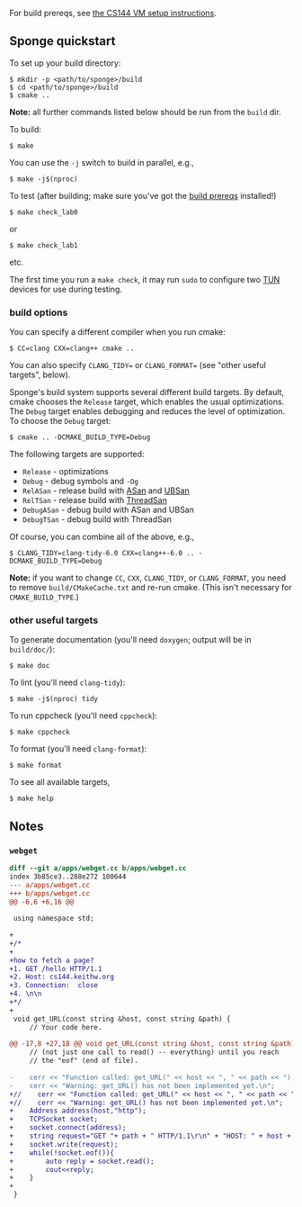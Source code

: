 For build prereqs, see [the CS144 VM setup instructions](https://web.stanford.edu/class/cs144/vm_howto).

## Sponge quickstart

To set up your build directory:

	$ mkdir -p <path/to/sponge>/build
	$ cd <path/to/sponge>/build
	$ cmake ..

**Note:** all further commands listed below should be run from the `build` dir.

To build:

    $ make

You can use the `-j` switch to build in parallel, e.g.,

    $ make -j$(nproc)

To test (after building; make sure you've got the [build prereqs](https://web.stanford.edu/class/cs144/vm_howto) installed!)

    $ make check_lab0

or

	$ make check_lab1

etc.

The first time you run a `make check`, it may run `sudo` to configure two
[TUN](https://www.kernel.org/doc/Documentation/networking/tuntap.txt) devices for use during testing.

### build options

You can specify a different compiler when you run cmake:

    $ CC=clang CXX=clang++ cmake ..

You can also specify `CLANG_TIDY=` or `CLANG_FORMAT=` (see "other useful targets", below).

Sponge's build system supports several different build targets. By default, cmake chooses the `Release`
target, which enables the usual optimizations. The `Debug` target enables debugging and reduces the
level of optimization. To choose the `Debug` target:

    $ cmake .. -DCMAKE_BUILD_TYPE=Debug

The following targets are supported:

- `Release` - optimizations
- `Debug` - debug symbols and `-Og`
- `RelASan` - release build with [ASan](https://en.wikipedia.org/wiki/AddressSanitizer) and
  [UBSan](https://developers.redhat.com/blog/2014/10/16/gcc-undefined-behavior-sanitizer-ubsan/)
- `RelTSan` - release build with
  [ThreadSan](https://developer.mozilla.org/en-US/docs/Mozilla/Projects/Thread_Sanitizer)
- `DebugASan` - debug build with ASan and UBSan
- `DebugTSan` - debug build with ThreadSan

Of course, you can combine all of the above, e.g.,

    $ CLANG_TIDY=clang-tidy-6.0 CXX=clang++-6.0 .. -DCMAKE_BUILD_TYPE=Debug

**Note:** if you want to change `CC`, `CXX`, `CLANG_TIDY`, or `CLANG_FORMAT`, you need to remove
`build/CMakeCache.txt` and re-run cmake. (This isn't necessary for `CMAKE_BUILD_TYPE`.)

### other useful targets

To generate documentation (you'll need `doxygen`; output will be in `build/doc/`):

    $ make doc

To lint (you'll need `clang-tidy`):

    $ make -j$(nproc) tidy

To run cppcheck (you'll need `cppcheck`):

    $ make cppcheck

To format (you'll need `clang-format`):

    $ make format

To see all available targets,

    $ make help


## Notes

### `webget`

```diff
diff --git a/apps/webget.cc b/apps/webget.cc
index 3b85ce3..288e272 100644
--- a/apps/webget.cc
+++ b/apps/webget.cc
@@ -6,6 +6,16 @@
 
 using namespace std;
 
+
+/*
+
+how to fetch a page?
+1. GET /hello HTTP/1.1
+2. Host: cs144.keithw.org
+3. Connection:  close
+4. \n\n
+*/
+
 void get_URL(const string &host, const string &path) {
     // Your code here.
 
@@ -17,8 +27,18 @@ void get_URL(const string &host, const string &path) {
     // (not just one call to read() -- everything) until you reach
     // the "eof" (end of file).
 
-    cerr << "Function called: get_URL(" << host << ", " << path << ").\n";
-    cerr << "Warning: get_URL() has not been implemented yet.\n";
+//    cerr << "Function called: get_URL(" << host << ", " << path << ").\n";
+//    cerr << "Warning: get_URL() has not been implemented yet.\n";
+    Address address(host,"http");
+    TCPSocket socket;
+    socket.connect(address);
+    string request="GET "+ path + " HTTP/1.1\r\n" + "HOST: " + host + "\r\n" +"Connection: close\r\n" + "\r\n\r\n";;
+    socket.write(request);
+    while(!socket.eof()){
+        auto reply = socket.read();
+        cout<<reply;
+    }
+
 }
```